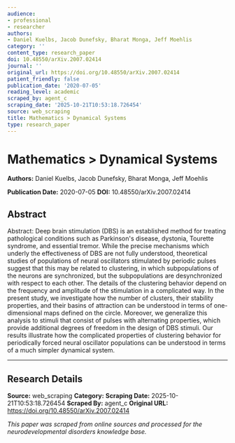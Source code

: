 ```yaml
---
audience:
- professional
- researcher
authors:
- Daniel Kuelbs, Jacob Dunefsky, Bharat Monga, Jeff Moehlis
category: ''
content_type: research_paper
doi: 10.48550/arXiv.2007.02414
journal: ''
original_url: https://doi.org/10.48550/arXiv.2007.02414
patient_friendly: false
publication_date: '2020-07-05'
reading_level: academic
scraped_by: agent_c
scraping_date: '2025-10-21T10:53:18.726454'
source: web_scraping
title: Mathematics > Dynamical Systems
type: research_paper
---
```

# Mathematics > Dynamical Systems

**Authors:** Daniel Kuelbs, Jacob Dunefsky, Bharat Monga, Jeff Moehlis

**Publication Date:** 2020-07-05
**DOI:** 10.48550/arXiv.2007.02414

## Abstract

Abstract:
Deep brain stimulation (DBS) is an established method for treating pathological conditions such as Parkinson's disease, dystonia, Tourette syndrome, and essential tremor. While the precise mechanisms which underly the effectiveness of DBS are not fully understood, theoretical studies of populations of neural oscillators stimulated by periodic pulses suggest that this may be related to clustering, in which subpopulations of the neurons are synchronized, but the subpopulations are desynchronized with respect to each other. The details of the clustering behavior depend on the frequency and amplitude of the stimulation in a complicated way. In the present study, we investigate how the number of clusters, their stability properties, and their basins of attraction can be understood in terms of one-dimensional maps defined on the circle. Moreover, we generalize this analysis to stimuli that consist of pulses with alternating properties, which provide additional degrees of freedom in the design of DBS stimuli. Our results illustrate how the complicated properties of clustering behavior for periodically forced neural oscillator populations can be understood in terms of a much simpler dynamical system.

---

## Research Details

**Source:** web_scraping
**Category:** 
**Scraping Date:** 2025-10-21T10:53:18.726454
**Scraped By:** agent_c
**Original URL:** https://doi.org/10.48550/arXiv.2007.02414

*This paper was scraped from online sources and processed for the neurodevelopmental disorders knowledge base.*